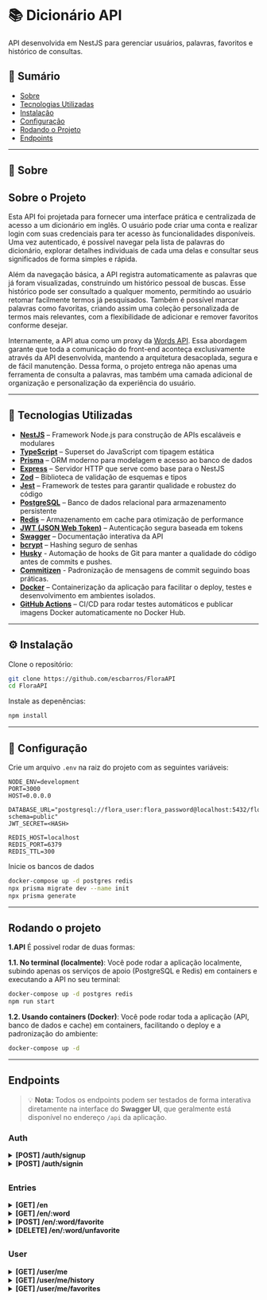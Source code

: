 # 📚 Dicionário API

API desenvolvida em NestJS para gerenciar usuários, palavras, favoritos e histórico de consultas.

## 📑 Sumário

- [Sobre](#-sobre)
- [Tecnologias Utilizadas](#-tecnologias-utilizadas)
- [Instalação](#-instalação)
- [Configuração](#-configuração)
- [Rodando o Projeto](#-rodando-o-projeto)
- [Endpoints](#-endpoints)
<hr/>

## 📖 Sobre

## Sobre o Projeto

Esta API foi projetada para fornecer uma interface prática e centralizada de acesso a um dicionário em inglês. O usuário pode criar uma conta e realizar login com suas credenciais para ter acesso às funcionalidades disponíveis. Uma vez autenticado, é possível navegar pela lista de palavras do dicionário, explorar detalhes individuais de cada uma delas e consultar seus significados de forma simples e rápida.

Além da navegação básica, a API registra automaticamente as palavras que já foram visualizadas, construindo um histórico pessoal de buscas. Esse histórico pode ser consultado a qualquer momento, permitindo ao usuário retomar facilmente termos já pesquisados. Também é possível marcar palavras como favoritas, criando assim uma coleção personalizada de termos mais relevantes, com a flexibilidade de adicionar e remover favoritos conforme desejar.

Internamente, a API atua como um proxy da [Words API](https://dictionaryapi.dev/). Essa abordagem garante que toda a comunicação do front-end aconteça exclusivamente através da API desenvolvida, mantendo a arquitetura desacoplada, segura e de fácil manutenção. Dessa forma, o projeto entrega não apenas uma ferramenta de consulta a palavras, mas também uma camada adicional de organização e personalização da experiência do usuário.

<hr/>

## 🚀 Tecnologias Utilizadas

- **[NestJS](https://nestjs.com/)** – Framework Node.js para construção de APIs escaláveis e modulares
- **[TypeScript](https://www.typescriptlang.org/)** – Superset do JavaScript com tipagem estática
- **[Prisma](https://www.prisma.io/)** – ORM moderno para modelagem e acesso ao banco de dados
- **[Express](https://expressjs.com/)** – Servidor HTTP que serve como base para o NestJS
- **[Zod](https://zod.dev/)** – Biblioteca de validação de esquemas e tipos
- **[Jest](https://jestjs.io/)** – Framework de testes para garantir qualidade e robustez do código
- **[PostgreSQL](https://www.postgresql.org/)** – Banco de dados relacional para armazenamento persistente
- **[Redis](https://redis.io/)** – Armazenamento em cache para otimização de performance
- **[JWT (JSON Web Token)](https://jwt.io/)** – Autenticação segura baseada em tokens
- **[Swagger](https://swagger.io/)** – Documentação interativa da API
- **[bcrypt](https://github.com/kelektiv/node.bcrypt.js/)** – Hashing seguro de senhas
- **[Husky](https://typicode.github.io/husky/)** - Automação de hooks de Git para manter a qualidade do código antes de commits e pushes.
- **[Commitizen](http://commitizen.github.io/cz-cli/)** - Padronização de mensagens de commit seguindo boas práticas.
- **[Docker](https://www.docker.com/)** – Containerização da aplicação para facilitar o deploy, testes e desenvolvimento em ambientes isolados.
- **[GitHub Actions](https://github.com/features/actions)** – CI/CD para rodar testes automáticos e publicar imagens Docker automaticamente no Docker Hub.

<hr/>

## ⚙️ Instalação

Clone o repositório:

```bash
git clone https://github.com/escbarros/FloraAPI
cd FloraAPI
```

Instale as depenências:

```bash
npm install
```

<hr/>

## 🔧 Configuração

Crie um arquivo `.env` na raiz do projeto com as seguintes variáveis:

```env
NODE_ENV=development
PORT=3000
HOST=0.0.0.0

DATABASE_URL="postgresql://flora_user:flora_password@localhost:5432/flora_db?schema=public"
JWT_SECRET=<HASH>

REDIS_HOST=localhost
REDIS_PORT=6379
REDIS_TTL=300
```

Inicie os bancos de dados

```bash
docker-compose up -d postgres redis
npx prisma migrate dev --name init
npx prisma generate
```

<hr/>

## Rodando o projeto

**1.API**
É possivel rodar de duas formas:

**1.1. No terminal (localmente)**:
Você pode rodar a aplicação localmente, subindo apenas os serviços de apoio (PostgreSQL e Redis) em containers e executando a API no seu terminal:

```bash
docker-compose up -d postgres redis
npm run start
```

**1.2. Usando containers (Docker)**:
Você pode rodar toda a aplicação (API, banco de dados e cache) em containers, facilitando o deploy e a padronização do ambiente:

```bash
docker-compose up -d
```

<hr/>

## Endpoints

> 💡 **Nota:** Todos os endpoints podem ser testados de forma interativa diretamente na interface do **Swagger UI**, que geralmente está disponível no endereço `/api` da aplicação.

### Auth

<details closed>
<summary><strong>[POST] /auth/signup</strong></summary>
Registra um novo usuário no sistema, retornando os dados do usuário e um token de autenticação (JWT).
<br/><br/>

**Request Body**
O corpo da requisição deve ser um objeto JSON contendo os dados para o cadastro do novo usuário.

| Campo      | Tipo   | Descrição                                          | Exemplo            |
| :--------- | :----- | :------------------------------------------------- | :----------------- |
| `name`     | string | **Obrigatório.** Nome completo do usuário.         | `John Doe`         |
| `email`    | string | **Obrigatório.** Endereço de e-mail único.         | `user@example.com` |
| `password` | string | **Obrigatório.** Senha com no mínimo 6 caracteres. | `password123`      |

<br>

**Exemplo de corpo da requisição:**

```json
{
  "name": "John Doe",
  "email": "user@example.com",
  "password": "password123"
}
```

**Responses**

Aqui estão as possíveis respostas para esta requisição.

✅ **201 Created**

Retornado quando o usuário é criado com sucesso.

**Exemplo de corpo da resposta:**

```json
{
  "id": "a1b2c3d4-e5f6-7890-1234-567890abcdef",
  "name": "John Doe",
  "token": "eyJhbGciOiJIUzI1NiIsInR5cCI6IkpXVCJ9.eyJzdWIiOi..."
}
```

❌ **400 Bad Request**

Retornado se os dados fornecidos na requisição forem inválidos (ex: e-mail em formato incorreto, senha muito curta, ou campos obrigatórios ausentes).

---

</details>
<details>
<summary><strong>[POST] /auth/signin</strong></summary>

Autentica um usuário existente com e-mail e senha, retornando os dados do usuário e um novo token de autenticação (JWT).
<br/>

**Request Body**

O corpo da requisição deve ser um objeto JSON contendo as credenciais do usuário.

| Campo      | Tipo   | Descrição                                        | Exemplo            |
| :--------- | :----- | :----------------------------------------------- | :----------------- |
| `email`    | string | **Obrigatório.** O e-mail cadastrado do usuário. | `user@example.com` |
| `password` | string | **Obrigatório.** A senha do usuário.             | `password123`      |

**Exemplo de corpo da requisição:**
<br>

```json
{
  "email": "user@example.com",
  "password": "password123"
}
```

**Responses**

Aqui estão as possíveis respostas para esta requisição.

✅ **200 OK**

Retornado quando as credenciais são válidas e o usuário é autenticado com sucesso.

**Exemplo de corpo da resposta:**

```json
{
  "id": "a1b2c3d4-e5f6-7890-1234-567890abcdef",
  "name": "John Doe",
  "token": "eyJhbGciOiJIUzI1NiIsInR5cCI6IkpXVCJ9.eyJzdWIiOi..."
}
```

❌ **400 Bad Request**

Retornado se os dados fornecidos na requisição forem inválidos (ex: e-mail em formato incorreto ou campos obrigatórios ausentes).

❌ **401 Unauthorized**

Retornado se as credenciais (e-mail ou senha) estiverem incorretas.

---

</details>

##

### Entries

<details>
<summary><strong>[GET] /en</strong></summary>

Busca por registros com base em uma palavra-chave, com suporte para paginação.

**Cabeçalho de Autenticação**

Este endpoint é protegido. Você deve fornecer um token JWT no cabeçalho `Authorization`.

| Header          | Descrição                             | Exemplo                        |
| :-------------- | :------------------------------------ | :----------------------------- |
| `Authorization` | Token de acesso do tipo Bearer (JWT). | `Bearer eyJhbGciOiJIUzI1Ni...` |

**Query Parameters**

Os parâmetros são enviados na URL para filtrar e paginar os resultados.

| Parâmetro | Tipo   | Descrição                             | Exemplo |
| :-------- | :----- | :------------------------------------ | :------ |
| `search`  | string | **Opcional.** Palavra-chave da busca. | `fire`  |
| `page`    | number | **Opcional.** Número da página.       | `1`     |
| `limit`   | number | **Opcional.** Resultados por página.  | `10`    |

**Exemplo de URL:**
`/en?search=fire&page=1&limit=10`

**Responses**

Aqui estão as possíveis respostas para esta requisição.

✅ **200 OK**

Retornado com a lista de resultados da busca, junto com as informações de paginação.

**Exemplo de corpo da resposta:**

```json
{
  "result": ["firebox", "fireshine", "pinfire", "firespout"],
  "totalDocs": 200,
  "page": 1,
  "totalPages": 20,
  "hasNext": true,
  "hasPrev": false
}
```

❌ **401 Unauthorized**

Retornado se o token de autenticação (JWT) não for fornecido, for inválido ou estiver expirado.

❌ **400 Bad Request**

Retornado se os parâmetros da query forem inválidos (ex: `page` ou `limit` não são números).

---

</details>

<details>
<summary><strong>[GET] /en/:word</strong></summary>

Obtém os detalhes de uma palavra específica, como suas definições e classe gramatical.

**Cabeçalho de Autenticação**

Este endpoint é protegido. Você deve fornecer um token JWT no cabeçalho `Authorization`.

| Header          | Descrição                             | Exemplo                        |
| :-------------- | :------------------------------------ | :----------------------------- |
| `Authorization` | Token de acesso do tipo Bearer (JWT). | `Bearer eyJhbGciOiJIUzI1Ni...` |

**Parâmetros da URL**

O parâmetro obrigatório deve ser incluído diretamente no caminho da URL.

| Parâmetro | Descrição                                 | Exemplo |
| :-------- | :---------------------------------------- | :------ |
| `{word}`  | **Obrigatório.** A palavra a ser buscada. | `fire`  |

**Exemplo de URL:**
`/en/fire`

**Responses**

Aqui estão as possíveis respostas para esta requisição.

✅ **200 OK**
Retornado com os detalhes da palavra solicitada.

**Exemplo de corpo da resposta:**

```json
{
  "word": "fire",
  "meanings": [
    {
      "partOfSpeech": "noun",
      "definitions": [
        "Combustion or burning, in which substances combine chemically with oxygen from the air and typically give out bright light, heat, and smoke.",
        "A strong passion or emotion."
      ]
    },
    {
      "partOfSpeech": "verb",
      "definitions": [
        "To discharge a gun or other weapon in order to propel a projectile.",
        "To dismiss (an employee) from a job."
      ]
    }
  ]
}
```

❌ **400 Bad Request**

Retornado se houver uma falha genérica ao buscar os detalhes da palavra.

❌ **401 Unauthorized**

Retornado se o token de autenticação (JWT) não for fornecido, for inválido ou estiver expirado.

❌ **404 Not Found**

Retornado se não forem encontradas definições para a palavra especificada.

---

</details>

<details>
<summary><strong>[POST] /en/:word/favorite</strong></summary>

Adiciona uma palavra específica à lista de favoritos do usuário autenticado.

**Cabeçalho de Autenticação**

Este endpoint é protegido. Você deve fornecer um token JWT no cabeçalho `Authorization`.

| Header          | Descrição                             | Exemplo                      |
| :-------------- | :------------------------------------ | :--------------------------- |
| `Authorization` | Token de acesso do tipo Bearer (JWT). | `Bearer eyJhbGciOiUzI1Ni...` |

**Parâmetros da URL**

O parâmetro obrigatório deve ser incluído diretamente no caminho da URL.

| Parâmetro | Descrição                                    | Exemplo |
| :-------- | :------------------------------------------- | :------ |
| `{word}`  | **Obrigatório.** A palavra a ser favoritada. | `fire`  |

**Exemplo de URL:**
`/en/fire/favorites`

### **Responses**

Aqui estão as possíveis respostas para esta requisição.

#### ✅ **204 No Content**

Retornado quando a palavra é adicionada aos favoritos com sucesso. **Nenhum conteúdo** é enviado no corpo desta resposta.

#### ❌ **400 Bad Request**

Retornado se houver uma falha genérica ao tentar favoritar a palavra.

#### ❌ **401 Unauthorized**

Retornado se o token de autenticação (JWT) não for fornecido, for inválido ou estiver expirado.

#### ❌ **404 Not Found**

Retornado se a palavra especificada não for encontrada no sistema.

---

</details>

<details>
<summary><strong>[DELETE] /en/:word/unfavorite</strong></summary>

Remove uma palavra da lista de favoritos do usuário autenticado.

**Cabeçalho de Autenticação**

Este endpoint é protegido. Você deve fornecer um token JWT no cabeçalho `Authorization`.

| Header          | Descrição                             | Exemplo                      |
| :-------------- | :------------------------------------ | :--------------------------- |
| `Authorization` | Token de acesso do tipo Bearer (JWT). | `Bearer eyJhbGciOiUzI1Ni...` |

**Parâmetros da URL**

O parâmetro obrigatório deve ser incluído diretamente no caminho da URL.

| Parâmetro | Descrição                                                | Exemplo |
| :-------- | :------------------------------------------------------- | :------ |
| `{word}`  | **Obrigatório.** A palavra a ser removida dos favoritos. | `fire`  |

**Exemplo de URL:**
`/en/fire/unfavorite`

**Responses**

Aqui estão as possíveis respostas para esta requisição.

✅ **204 No Content**

Retornado quando a palavra é removida dos favoritos com sucesso. **Nenhum conteúdo** é enviado no corpo desta resposta.

❌ **401 Unauthorized**

Retornado se o token de autenticação (JWT) não for fornecido, for inválido ou estiver expirado.

❌ **404 Not Found**

Retornado se a palavra não for encontrada na lista de favoritos do usuário ou se a palavra não existir no sistema.

---

</details>

##

### User

<details>
<summary><strong>[GET] /user/me</strong></summary>

Recupera as informações de perfil do usuário autenticado.

**Cabeçalho de Autenticação**

Este endpoint é protegido. Você deve fornecer um token JWT no cabeçalho `Authorization`.

| Header          | Descrição                             | Exemplo                      |
| :-------------- | :------------------------------------ | :--------------------------- |
| `Authorization` | Token de acesso do tipo Bearer (JWT). | `Bearer eyJhbGciOiUzI1Ni...` |

**Responses**

Aqui estão as possíveis respostas para esta requisição.

✅ **200 OK**
Retornado com as informações de perfil do usuário.

**Exemplo de corpo da resposta:**

```json
{
  "id": "e0e6a620-43a3-435d-b7f2-802c26f9770c",
  "email": "mail@example.com",
  "name": "John Doe"
}
```

❌ **400 Bad Request**

Retornado se houver uma falha genérica ao buscar os detalhes do perfil.

❌ **401 Unauthorized**

Retornado se o token de autenticação (JWT) não for fornecido, for inválido ou estiver expirado.

❌ **404 Not Found**

Retornado se o usuário associado ao token não for encontrado no sistema.

---

</details>
<details>
<summary><strong>[GET] /user/me/history</strong></summary>

Recupera o histórico de palavras pesquisadas pelo usuário autenticado, com suporte para paginação.

**Cabeçalho de Autenticação**

Este endpoint é protegido. Você deve fornecer um token JWT no cabeçalho `Authorization`.

| Header          | Descrição                             | Exemplo                      |
| :-------------- | :------------------------------------ | :--------------------------- |
| `Authorization` | Token de acesso do tipo Bearer (JWT). | `Bearer eyJhbGciOiUzI1Ni...` |

**Query Parameters**

Os parâmetros são enviados na URL para paginar os resultados.

| Parâmetro | Tipo   | Descrição                            | Exemplo |
| :-------- | :----- | :----------------------------------- | :------ |
| `page`    | number | **Opcional.** Número da página.      | `1`     |
| `limit`   | number | **Opcional.** Resultados por página. | `10`    |

**Exemplo de URL:**
`/user/me/history?page=1&limit=10`

**Responses**

Aqui estão as possíveis respostas para esta requisição.

✅ **200 OK**
Retornado com o histórico de palavras do usuário, paginado.

**Exemplo de corpo da resposta:**

```json
{
  "result": [
    {
      "word": "firebox",
      "added": "2023-01-01T00:00:00Z"
    },
    {
      "word": "fireshine",
      "added": "2023-01-02T00:00:00Z"
    },
    {
      "word": "pinfire",
      "added": "2023-01-03T00:00:00Z"
    }
  ],
  "totalDocs": 30,
  "page": 1,
  "totalPages": 3,
  "hasNext": true,
  "hasPrev": false
}
```

❌ **400 Bad Request**

Retornado se os parâmetros da query forem inválidos (ex: `page` não é um número) ou se houver uma falha genérica.

❌ **401 Unauthorized**

Retornado se o token de autenticação (JWT) não for fornecido, for inválido ou estiver expirado.

❌ **404 Not Found**

Retornado se não for encontrado um histórico para o usuário.

---

</details>
<details>
<summary><strong>[GET] /user/me/favorites</strong></summary>

Recupera a lista de palavras favoritas do usuário autenticado, com suporte para paginação.

**Cabeçalho de Autenticação**

Este endpoint é protegido. Você deve fornecer um token JWT no cabeçalho `Authorization`.

| Header          | Descrição                             | Exemplo                      |
| :-------------- | :------------------------------------ | :--------------------------- |
| `Authorization` | Token de acesso do tipo Bearer (JWT). | `Bearer eyJhbGciOiUzI1Ni...` |

**Query Parameters**

Os parâmetros são enviados na URL para paginar os resultados.

| Parâmetro | Tipo   | Descrição                            | Exemplo |
| :-------- | :----- | :----------------------------------- | :------ |
| `page`    | number | **Opcional.** Número da página.      | `1`     |
| `limit`   | number | **Opcional.** Resultados por página. | `10`    |

**Exemplo de URL:**
`/user/me/favorites?page=1&limit=10`

**Responses**

Aqui estão as possíveis respostas para esta requisição.

✅ **200 OK**
Retornado com a lista de palavras favoritas do usuário, paginada.

**Exemplo de corpo da resposta:**

```json
{
  "result": [
    {
      "word": "firebox",
      "added": "2023-01-01T00:00:00Z"
    },
    {
      "word": "fireshine",
      "added": "2023-01-02T00:00:00Z"
    }
  ],
  "totalDocs": 2,
  "page": 1,
  "totalPages": 1,
  "hasNext": false,
  "hasPrev": false
}
```

❌ **400 Bad Request**

Retornado se os parâmetros da query forem inválidos (ex: `page` não é um número) ou se houver uma falha genérica.

❌ **401 Unauthorized**

Retornado se o token de autenticação (JWT) não for fornecido, for inválido ou estiver expirado.

❌ **404 Not Found**

Retornado se o usuário não tiver nenhuma palavra favorita.

</details>
